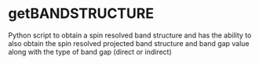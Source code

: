 # getBANDSTRUCTURE
Python script to obtain a spin resolved band structure and has the ability to also obtain the spin resolved projected band structure and band gap value along with the type of band gap (direct or indirect)
